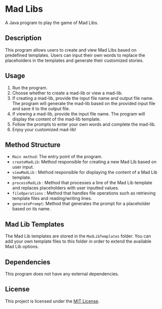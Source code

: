 # Mad Libs

A Java program to play the game of Mad Libs.

## Description

This program allows users to create and view Mad Libs based on predefined templates. Users can input their own words to replace the placeholders in the templates and generate their customized stories.

## Usage

1. Run the program.
2. Choose whether to create a mad-lib or view a mad-lib.
3. If creating a mad-lib, provide the input file name and output file name. The program will generate the mad-lib based on the provided input file and save it to the output file.
4. If viewing a mad-lib, provide the input file name. The program will display the content of the mad-lib template.
5. Follow the prompts to enter your own words and complete the mad-lib.
6. Enjoy your customized mad-lib!

## Method Structure

- `Main method`: The entry point of the program.
- `createMadLib`: Method responsible for creating a new Mad Lib based on user input.
- `viewMadLib` : Method responsible for displaying the content of a Mad Lib template.
- `processMadLib` : Method that processes a line of the Mad Lib template and replaces placeholders with user inputted values.
- `fileOperations` : Method that handles file operations such as retrieving template files and reading/writing lines.
- `generatePrompt`: Method that generates the prompt for a placeholder based on its name.

## Mad Lib Templates

The Mad Lib templates are stored in the `MadLibTemplates` folder. You can add your own template files to this folder in order to extend the available Mad Lib options.

## Dependencies

This program does not have any external dependencies.

## License

This project is licensed under the [MIT License](LICENSE).
